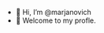 - 👋 Hi, I’m @marjanovich
- 🙌 Welcome to my profle.

<!---
marjanovich/marjanovich is a ✨ special ✨ repository because its `README.md` (this file) appears on your GitHub profile.
You can click the Preview link to take a look at your changes.
--->
